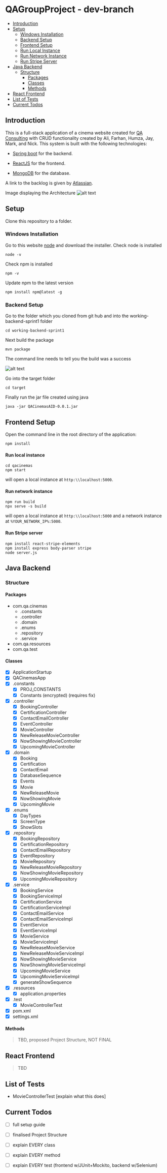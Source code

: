 # QAGroupProject -   dev-branch

 * [Introduction](#introduction)
 * [Setup](#setup)
   + [Windows Installation](#windows-installation)
   + [Backend Setup](#backend-setup)
   + [Frontend Setup](#frontend-setup)
   + [Run Local Instance](#run-local-instance)
   + [Run Network Instance](#run-network-instance)
   + [Run Stripe Server](#run-stripe-server)
 * [Java Backend](#java-backend)
   + [Structure](#structure)
     - [Packages](#packages)
     - [Classes](#classes)
     - [Methods](#methods)
 * [React Frontend](#react-frontend)
 * [List of Tests](#list-of-tests)
 * [Current Todos](#current-todos)

## Introduction
This is a full-stack application of a cinema website created for [QA Consulting](https://consulting.qa.com/) with CRUD functionality created by Ali, Farhan, Humza, Jay, Mark, and Nick. This system is built with the following technologies:

- [Spring boot](https://spring.io/projects/spring-boot) for the backend.

- [ReactJS](https://reactjs.org/) for the frontend.

- [MongoDB](https://www.mongodb.com/) for the database.

A link to the backlog is given by [Atlassian](https://qacacademypurple.atlassian.net/secure/RapidBoard.jspa?rapidView=29&projectKey=CL2&view=planning.nodetail&selectedIssue=CL2-5).

Image displaying the Architecture
![alt text](https://github.com/H-Yous/QAGroupProject/blob/dev-branch/Architecture.png)

## Setup
Clone this repository to a folder.
### Windows Installation
Go to this website [node](https://nodejs.org/en/) and download the installer. Check node is installed 
```
node -v
```

Check npm is installed
```
npm -v
```

Update npm to the latest version
```
npm install npm@latest -g
```

### Backend Setup
Go to the folder which you cloned from git hub and into the working-backend-sprint1 folder

```
cd working-backend-sprint1
```

Next build the package

```
mvn package
```

The command line needs to tell you the build was a success

![alt text](https://github.com/H-Yous/QAGroupProject/blob/dev-branch/buildsuccess.PNG)

Go into the target folder

```
cd target
```

Finally run the jar file created using java

```
java -jar QACinemasAID-0.0.1.jar
```

## Frontend Setup
Open the command line in the root directory of the application:
```
npm install
```

#### Run local instance
```
cd qacinemas
npm start
```
will open a local instance at `http:\\localhost:5000`. 
#### Run network instance
```
npm run build
npx serve -s build
```
will open a local instance at `http:\\localhost:5000` and a network instance at `%YOUR_NETWORK_IP%:5000`.
#### Run Stripe server
```
npm install react-stripe-elements
npm install express body-parser stripe
node server.js
```
## Java Backend
### Structure
#### Packages
* com.qa.cinemas
  * .constants
  * .controller
  * .domain
  * .enums
  * .repository
  * .service
* com.qa.resources
* com.qa.test
#### Classes
* [x] ApplicationStartup
* [x] QACinemasApp
* [x] .constants
  * [x] PROJ_CONSTANTS
  * [x] Constants (encrypted) (requires fix)
* [x] .controller
  * [x] BookingController
  * [x] CertificationController
  * [x] ContactEmailController
  * [x] EventController
  * [x] MovieController
  * [x] NewReleaseMovieController
  * [x] NowShowingMovieController
  * [x] UpcomingMovieController
* [x] .domain
  * [x] Booking
  * [x] Certification
  * [x] ContactEmail
  * [x] DatabaseSequence
  * [x] Events
  * [x] Movie
  * [x] NewReleaseMovie
  * [x] NowShowingMovie
  * [x] UpcomingMovie
* [x] .enums
  * [x] DayTypes
  * [x] ScreenType
  * [x] ShowSlots
* [x] .repository 
  * [x] BookingRepository
  * [x] CertificationRepository
  * [x] ContactEmailRepository
  * [x] EventRepository
  * [x] MovieRepository
  * [x] NewReleaseMovieRepository
  * [x] NowShowingMovieRepository
  * [x] UpcomingMovieRepository
* [x] .service
  * [x] BookingService
  * [x] BookingServiceImpl
  * [x] CertificationService
  * [x] CertificationServiceImpl
  * [x] ContactEmailService
  * [x] ContactEmailServiceImpl
  * [x] EventService
  * [x] EventServiceImpl
  * [x] MovieService
  * [x] MovieServiceImpl
  * [x] NewReleaseMovieService
  * [x] NewReleaseMovieServiceImpl
  * [x] NowShowingMovieService
  * [x] NowShowingMovieServiceImpl
  * [x] UpcomingMovieService
  * [x] UpcomingMovieServiceImpl
  * [x] generateShowSequence
* [x] .resources
  * [x] application.properties
* [x] .test
  * [x] MovieControllerTest
* [x] pom.xml
* [x] settings.xml
#### Methods
> TBD, proposed Project Structure, NOT FINAL
## React Frontend
>TBD
## List of Tests
* MovieControllerTest [explain what this does]
## Current Todos
- [ ] full setup guide
- [ ] finalised Project Structure
- [ ] explain EVERY class
- [ ] explain EVERY method
- [ ] explain EVERY test (frontend w/JUnit+Mockito, backend w/Selenium)

